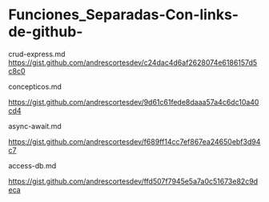 # Funciones_Separadas-Con-links-de-github-


crud-express.md
https://gist.github.com/andrescortesdev/c24dac4d6af2628074e6186157d5c8c0

concepticos.md

https://gist.github.com/andrescortesdev/9d61c61fede8daaa57a4c6dc10a40cd4

async-await.md

https://gist.github.com/andrescortesdev/f689ff14cc7ef867ea24650ebf3d94c7

access-db.md

https://gist.github.com/andrescortesdev/ffd507f7945e5a7a0c51673e82c9deca
